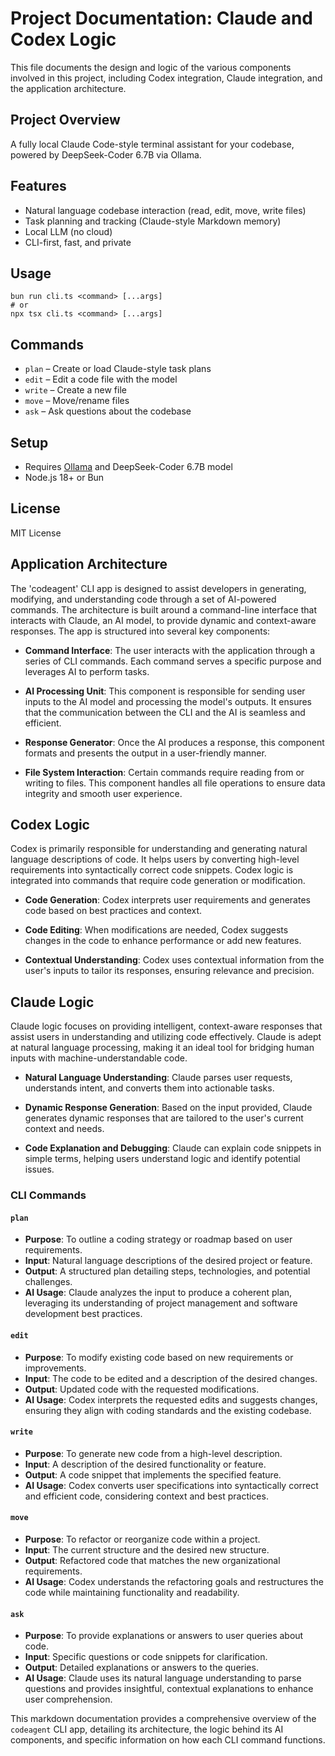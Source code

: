 # Project Documentation: Claude and Codex Logic

This file documents the design and logic of the various components involved in this project, including Codex integration, Claude integration, and the application architecture.

## Project Overview

A fully local Claude Code-style terminal assistant for your codebase, powered by DeepSeek-Coder 6.7B via Ollama.

## Features

- Natural language codebase interaction (read, edit, move, write files)
- Task planning and tracking (Claude-style Markdown memory)
- Local LLM (no cloud)
- CLI-first, fast, and private

## Usage

```
bun run cli.ts <command> [...args]
# or
npx tsx cli.ts <command> [...args]
```

## Commands

- `plan`   – Create or load Claude-style task plans
- `edit`   – Edit a code file with the model
- `write`  – Create a new file
- `move`   – Move/rename files
- `ask`    – Ask questions about the codebase

## Setup

- Requires [Ollama](https://ollama.com/) and DeepSeek-Coder 6.7B model
- Node.js 18+ or Bun

## License

MIT License

## Application Architecture

The 'codeagent' CLI app is designed to assist developers in generating, modifying, and understanding code through a set of AI-powered commands. The architecture is built around a command-line interface that interacts with Claude, an AI model, to provide dynamic and context-aware responses. The app is structured into several key components:

- **Command Interface**: The user interacts with the application through a series of CLI commands. Each command serves a specific purpose and leverages AI to perform tasks.

- **AI Processing Unit**: This component is responsible for sending user inputs to the AI model and processing the model's outputs. It ensures that the communication between the CLI and the AI is seamless and efficient.

- **Response Generator**: Once the AI produces a response, this component formats and presents the output in a user-friendly manner.

- **File System Interaction**: Certain commands require reading from or writing to files. This component handles all file operations to ensure data integrity and smooth user experience.

## Codex Logic

Codex is primarily responsible for understanding and generating natural language descriptions of code. It helps users by converting high-level requirements into syntactically correct code snippets. Codex logic is integrated into commands that require code generation or modification.

- **Code Generation**: Codex interprets user requirements and generates code based on best practices and context.

- **Code Editing**: When modifications are needed, Codex suggests changes in the code to enhance performance or add new features.

- **Contextual Understanding**: Codex uses contextual information from the user's inputs to tailor its responses, ensuring relevance and precision.

## Claude Logic

Claude logic focuses on providing intelligent, context-aware responses that assist users in understanding and utilizing code effectively. Claude is adept at natural language processing, making it an ideal tool for bridging human inputs with machine-understandable code.

- **Natural Language Understanding**: Claude parses user requests, understands intent, and converts them into actionable tasks.

- **Dynamic Response Generation**: Based on the input provided, Claude generates dynamic responses that are tailored to the user's current context and needs.

- **Code Explanation and Debugging**: Claude can explain code snippets in simple terms, helping users understand logic and identify potential issues.

### CLI Commands

#### `plan`

- **Purpose**: To outline a coding strategy or roadmap based on user requirements.
- **Input**: Natural language descriptions of the desired project or feature.
- **Output**: A structured plan detailing steps, technologies, and potential challenges.
- **AI Usage**: Claude analyzes the input to produce a coherent plan, leveraging its understanding of project management and software development best practices.

#### `edit`

- **Purpose**: To modify existing code based on new requirements or improvements.
- **Input**: The code to be edited and a description of the desired changes.
- **Output**: Updated code with the requested modifications.
- **AI Usage**: Codex interprets the requested edits and suggests changes, ensuring they align with coding standards and the existing codebase.

#### `write`

- **Purpose**: To generate new code from a high-level description.
- **Input**: A description of the desired functionality or feature.
- **Output**: A code snippet that implements the specified feature.
- **AI Usage**: Codex converts user specifications into syntactically correct and efficient code, considering context and best practices.

#### `move`

- **Purpose**: To refactor or reorganize code within a project.
- **Input**: The current structure and the desired new structure.
- **Output**: Refactored code that matches the new organizational requirements.
- **AI Usage**: Codex understands the refactoring goals and restructures the code while maintaining functionality and readability.

#### `ask`

- **Purpose**: To provide explanations or answers to user queries about code.
- **Input**: Specific questions or code snippets for clarification.
- **Output**: Detailed explanations or answers to the queries.
- **AI Usage**: Claude uses its natural language understanding to parse questions and provides insightful, contextual explanations to enhance user comprehension.

This markdown documentation provides a comprehensive overview of the `codeagent` CLI app, detailing its architecture, the logic behind its AI components, and specific information on how each CLI command functions.